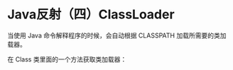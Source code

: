 # Java反射（四）ClassLoader

当使用 Java 命令解释程序的时候，会自动根据 CLASSPATH 加载所需要的类加载器。

在 Class 类里面的一个方法获取类加载器：

    